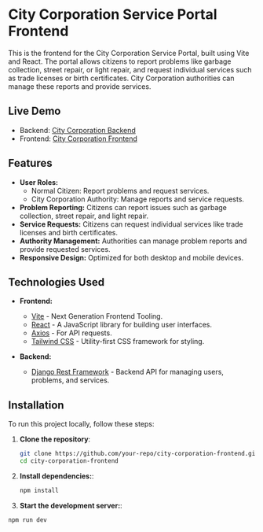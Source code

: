 # City Corporation Service Portal Frontend

This is the frontend for the City Corporation Service Portal, built using Vite and React. The portal allows citizens to report problems like garbage collection, street repair, or light repair, and request individual services such as trade licenses or birth certificates. City Corporation authorities can manage these reports and provide services.

## Live Demo

- Backend: [City Corporation Backend](https://city-corporation-backend.vercel.app/)
- Frontend: [City Corporation Frontend](https://citycorporation.netlify.app/)

## Features

- **User Roles:** 
  - Normal Citizen: Report problems and request services.
  - City Corporation Authority: Manage reports and service requests.
- **Problem Reporting:** Citizens can report issues such as garbage collection, street repair, and light repair.
- **Service Requests:** Citizens can request individual services like trade licenses and birth certificates.
- **Authority Management:** Authorities can manage problem reports and provide requested services.
- **Responsive Design:** Optimized for both desktop and mobile devices.

## Technologies Used

- **Frontend:** 
  - [Vite](https://vitejs.dev/) - Next Generation Frontend Tooling.
  - [React](https://reactjs.org/) - A JavaScript library for building user interfaces.
  - [Axios](https://axios-http.com/) - For API requests.
  - [Tailwind CSS](https://tailwindcss.com/) - Utility-first CSS framework for styling.
  
- **Backend:** 
  - [Django Rest Framework](https://www.django-rest-framework.org/) - Backend API for managing users, problems, and services.

## Installation

To run this project locally, follow these steps:

1. **Clone the repository**:
   ```bash
   git clone https://github.com/your-repo/city-corporation-frontend.git
   cd city-corporation-frontend

2. **Install dependencies:**:
   ```bash
   npm install

3.  **Start the development server:**:
   ```bash
   npm run dev

  
